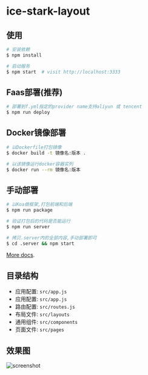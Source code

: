 # ice-stark-layout

## 使用

```bash
# 安装依赖
$ npm install

# 启动服务
$ npm start  # visit http://localhost:3333
```

## Faas部署(推荐)

```bash
# 部署到f.yml指定的provider name支持aliyun 或 tencent
$ npm run deploy
```

## Docker镜像部署

```bash
# 以Dockerfile打包镜像
$ docker build -t 镜像名:版本 .

# 以该镜像运行docker容器实列
$ docker run --rm 镜像名:版本
```

## 手动部署

```bash
# 以Koa做框架,打包前端和后端
$ npm run package

# 验证打包后的代码是否能运行
$ npm run server

# 拷贝.server内的全部内容,手动部署即可
$ cd .server && npm start
```

[More docs](https://ice.work/docs/guide/advance/faas).

## 目录结构

- 应用配置: `src/app.js`
- 应用配置: `src/app.js`
- 路由配置: `src/routes.js`
- 布局文件: `src/layouts`
- 通用组件: `src/components`
- 页面文件: `src/pages`

## 效果图

![screenshot](https://img.alicdn.com/tfs/TB14igtaVT7gK0jSZFpXXaTkpXa-2878-1368.png)
